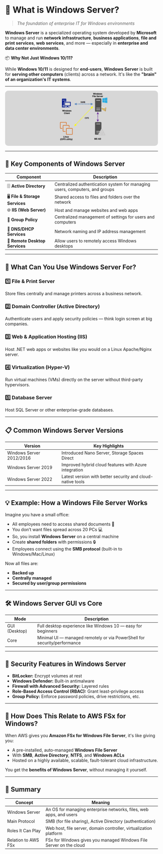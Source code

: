 # 🧠 **What is Windows Server?**

> _The foundation of enterprise IT for Windows environments_

**Windows Server** is a specialized operating system developed by **Microsoft** to manage and run **network infrastructure**, **business applications**, **file and print services**, **web services**, and more — especially in **enterprise and data center environments**.

📦 **Why Not Just Windows 10/11?**

While **Windows 10/11** is designed for **end-users**, **Windows Server** is built for **serving other computers** (clients) across a network. It's like the **"brain" of an organization's IT systems**.

---

<div style="text-align: center;">
  <img src="images/windows-file-server.png" alt="Windows File Server" style="border-radius: 10px;"/>
</div>

---

## 🧩 **Key Components of Windows Server**

| Component                      | Description                                                                 |
| ------------------------------ | --------------------------------------------------------------------------- |
| 🗄️ **Active Directory**        | Centralized authentication system for managing users, computers, and groups |
| 🖥️ **File & Storage Services** | Shared access to files and folders over the network                         |
| 🌐 **IIS (Web Server)**        | Host and manage websites and web apps                                       |
| 🧰 **Group Policy**            | Centralized management of settings for users and computers                  |
| 🔐 **DNS/DHCP Services**       | Network naming and IP address management                                    |
| 🔗 **Remote Desktop Services** | Allow users to remotely access Windows desktops                             |

---

## 🏢 **What Can You Use Windows Server For?**

### 1️⃣ **File & Print Server**

Store files centrally and manage printers across a business network.

### 2️⃣ **Domain Controller (Active Directory)**

Authenticate users and apply security policies — think login screen at big companies.

### 3️⃣ **Web & Application Hosting (IIS)**

Host .NET web apps or websites like you would on a Linux Apache/Nginx server.

### 4️⃣ **Virtualization (Hyper-V)**

Run virtual machines (VMs) directly on the server without third-party hypervisors.

### 5️⃣ **Database Server**

Host SQL Server or other enterprise-grade databases.

---

## 📋 **Common Windows Server Versions**

| Version                  | Key Highlights                                             |
| ------------------------ | ---------------------------------------------------------- |
| Windows Server 2012/2016 | Introduced Nano Server, Storage Spaces Direct              |
| Windows Server 2019      | Improved hybrid cloud features with Azure integration      |
| Windows Server 2022      | Latest version with better security and cloud-native tools |

---

## 💡 **Example: How a Windows File Server Works**

Imagine you have a small office:

- All employees need to access shared documents 📂
- You don’t want files spread across 20 PCs 💻
- So, you install **Windows Server** on a central machine
- Create **shared folders** with permissions 🔒
- Employees connect using the **SMB protocol** (built-in to Windows/Mac/Linux)

Now all files are:

- **Backed up**
- **Centrally managed**
- **Secured by user/group permissions**

---

## 🛠️ **Windows Server GUI vs Core**

| Mode          | Description                                                              |
| ------------- | ------------------------------------------------------------------------ |
| GUI (Desktop) | Full desktop experience like Windows 10 — easy for beginners             |
| Core          | Minimal UI — managed remotely or via PowerShell for security/performance |

---

## 🔐 **Security Features in Windows Server**

- **BitLocker:** Encrypt volumes at rest
- **Windows Defender:** Built-in antimalware
- **Firewall with Advanced Security:** Layered rules
- **Role-Based Access Control (RBAC):** Grant least-privilege access
- **Group Policy:** Enforce password policies, drive restrictions, etc.

---

## 🚀 **How Does This Relate to AWS FSx for Windows?**

When AWS gives you **Amazon FSx for Windows File Server**, it's like giving you:

- A pre-installed, auto-managed **Windows File Server**
- With **SMB**, **Active Directory**, **NTFS**, and **Windows ACLs**
- Hosted on a highly available, scalable, fault-tolerant cloud infrastructure.

You get the **benefits of Windows Server**, without managing it yourself.

---

## 🏁 **Summary**

| Concept             | Meaning                                                            |
| ------------------- | ------------------------------------------------------------------ |
| Windows Server      | An OS for managing enterprise networks, files, web apps, and users |
| Main Protocol       | SMB (for file sharing), Active Directory (authentication)          |
| Roles It Can Play   | Web host, file server, domain controller, virtualization platform  |
| Relation to AWS FSx | FSx for Windows gives you managed Windows File Server on the cloud |
